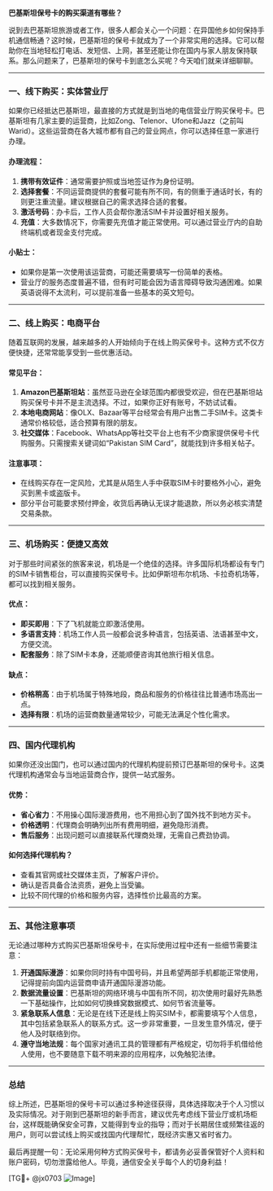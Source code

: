 **巴基斯坦保号卡的购买渠道有哪些？**

说到去巴基斯坦旅游或者工作，很多人都会关心一个问题：在异国他乡如何保持手机通信畅通？这时候，巴基斯坦的保号卡就成为了一个非常实用的选择。它可以帮助你在当地轻松打电话、发短信、上网，甚至还能让你在国内与家人朋友保持联系。那么问题来了，巴基斯坦的保号卡到底怎么买呢？今天咱们就来详细聊聊。

---

### 一、线下购买：实体营业厅

如果你已经抵达巴基斯坦，最直接的方式就是到当地的电信营业厅购买保号卡。巴基斯坦有几家主要的运营商，比如Zong、Telenor、Ufone和Jazz（之前叫Warid）。这些运营商在各大城市都有自己的营业网点，你可以选择任意一家进行办理。

#### 办理流程：
1. **携带有效证件**：通常需要护照或当地签证作为身份证明。
2. **选择套餐**：不同运营商提供的套餐可能有所不同，有的侧重于通话时长，有的则更注重流量。建议根据自己的需求选择合适的套餐。
3. **激活号码**：办卡后，工作人员会帮你激活SIM卡并设置好相关服务。
4. **充值**：大多数情况下，你需要先充值才能正常使用。可以通过营业厅内的自助终端机或者现金支付完成。

#### 小贴士：
- 如果你是第一次使用该运营商，可能还需要填写一份简单的表格。
- 营业厅的服务态度普遍不错，但有时可能会因为语言障碍导致沟通困难。如果英语说得不太流利，可以提前准备一些基本的英文短句。

---

### 二、线上购买：电商平台

随着互联网的发展，越来越多的人开始倾向于在线上购买保号卡。这种方式不仅方便快捷，还常常能享受到一些优惠活动。

#### 常见平台：
1. **Amazon巴基斯坦站**：虽然亚马逊在全球范围内都很受欢迎，但在巴基斯坦站购买保号卡并不是主流选择。不过，如果你正好有账号，不妨试试看。
2. **本地电商网站**：像OLX、Bazaar等平台经常会有用户出售二手SIM卡。这类卡通常价格较低，适合预算有限的朋友。
3. **社交媒体**：Facebook、WhatsApp等社交平台上也有不少商家提供保号卡代购服务。只需搜索关键词如“Pakistan SIM Card”，就能找到许多相关帖子。

#### 注意事项：
- 在线购买存在一定风险，尤其是从陌生人手中获取SIM卡时要格外小心，避免买到黑卡或盗版卡。
- 部分平台可能要求预付押金，收货后再确认无误才能退款，所以务必核实清楚交易条款。

---

### 三、机场购买：便捷又高效

对于那些时间紧张的旅客来说，机场是一个绝佳的选择。许多国际机场都设有专门的SIM卡销售柜台，可以直接购买保号卡。比如伊斯坦布尔机场、卡拉奇机场等，都可以找到相关服务。

#### 优点：
- **即买即用**：下了飞机就能立即激活使用。
- **多语言支持**：机场工作人员一般都会说多种语言，包括英语、法语甚至中文，方便交流。
- **配套服务**：除了SIM卡本身，还能顺便咨询其他旅行相关信息。

#### 缺点：
- **价格稍高**：由于机场属于特殊地段，商品和服务的价格往往比普通市场高出一点。
- **选择有限**：机场的运营商数量通常较少，可能无法满足个性化需求。

---

### 四、国内代理机构

如果你还没出国门，也可以通过国内的代理机构提前预订巴基斯坦的保号卡。这类代理机构通常会与当地运营商合作，提供一站式服务。

#### 优势：
- **省心省力**：不用操心国际漫游费用，也不用担心到了国外找不到地方买卡。
- **价格透明**：代理商会明确列出所有费用明细，避免隐形消费。
- **售后服务**：出现问题可以直接联系代理商处理，无需自己费劲协调。

#### 如何选择代理机构？
- 查看其官网或社交媒体主页，了解客户评价。
- 确认是否具备合法资质，避免上当受骗。
- 比较不同代理的价格和服务内容，选择性价比最高的方案。

---

### 五、其他注意事项

无论通过哪种方式购买巴基斯坦保号卡，在实际使用过程中还有一些细节需要注意：

1. **开通国际漫游**：如果你同时持有中国号码，并且希望两部手机都能正常使用，记得提前向国内运营商申请开通国际漫游功能。
2. **数据流量设置**：巴基斯坦的网络环境与中国有所不同，初次使用时最好先熟悉一下基础操作，比如如何切换蜂窝数据模式、如何节省流量等。
3. **紧急联系人信息**：无论是在线下还是线上购买SIM卡，都需要填写个人信息，其中包括紧急联系人的联系方式。这一步非常重要，一旦发生意外情况，便于他人及时联络到你。
4. **遵守当地法规**：每个国家对通讯工具的管理都有严格规定，切勿将手机借给他人使用，也不要随意下载不明来源的应用程序，以免触犯法律。

---

### 总结

综上所述，巴基斯坦的保号卡可以通过多种途径获得，具体选择取决于个人习惯以及实际情况。对于刚到巴基斯坦的新手而言，建议优先考虑线下营业厅或机场柜台，这样既能确保安全可靠，又能得到专业的指导；而对于长期居住或频繁往返的用户，则可以尝试线上购买或找国内代理帮忙，既经济实惠又省时省力。

最后再提醒一句：无论采用何种方式购买保号卡，都请务必妥善保管好个人资料和账户密码，切勿泄露给他人。毕竟，通信安全关乎每个人的切身利益！

[TG💪+ @jx0703 ![Image](https://github.com/user-attachments/assets/dbca1d08-cadb-493c-b0ec-ad6f7a83f270)]
